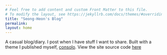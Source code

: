 ```yaml
---
# Feel free to add content and custom Front Matter to this file.
# To modify the layout, see https://jekyllrb.com/docs/themes/#overriding-theme-defaults
title: "Seong-Heon's Blog"
permalink:  
layout: home
---
```

 
A casual blog/diary. I post when I have stuff I want to share.
Built with a theme I published myself, [consolo](https://github.com/Forthoney/consolo).
View the site source code [here](https://github.com/Forthoney/Forthoney.github.io)
